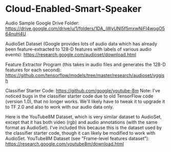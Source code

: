 # Cloud-Enabled-Smart-Speaker


Audio Sample Google Drive Folder:
https://drive.google.com/drive/u/1/folders/1DA_jWyUNl5f5mxwNiFI4wogO564nuH4U



AudioSet Dataset (Google provides lots of audio data which has already been feature-extracted to 128-D features with labels of various audio events):
https://research.google.com/audioset/download.html

Feature Extractor Program (this takes in audio files and generates the 128-D features for each second):
https://github.com/tensorflow/models/tree/master/research/audioset/vggish

Classifier Starter Code:
https://github.com/google/youtube-8m
Note: I've noticed bugs in the classifier starter code due to old TensorFlow code (version 1.0), that no longer works. We'll likely have to tweak it to upgrade it to TF 2.0 and also to work with our audio data only.

Here is the YouTube8M Dataset, which is very similar dataset to AudioSet, except that it has both video (rgb) and audio annotations (with the same format as AudioSet).
I've included this because this is the dataset used by the classifier starter code, though it can likely be modified to work with AudioSet.
YouTube8M Dataset (see "Frame-level features dataset"): https://research.google.com/youtube8m/download.html

